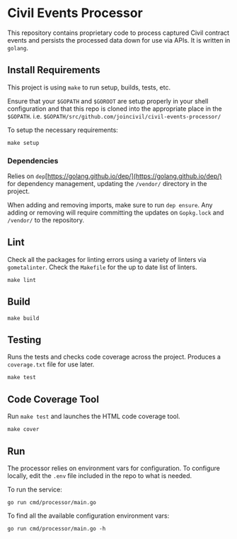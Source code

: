# Civil Events Processor

This repository contains proprietary code to process captured Civil contract events and persists the processed data down for use via APIs. It is written in `golang`.

## Install Requirements

This project is using `make` to run setup, builds, tests, etc.

Ensure that your `$GOPATH` and `$GOROOT` are setup properly in your shell configuration and that this repo is cloned into the appropriate place in the `$GOPATH`. i.e. `$GOPATH/src/github.com/joincivil/civil-events-processor/`

To setup the necessary requirements:

```
make setup
```

### Dependencies

Relies on `dep`[https://golang.github.io/dep/](https://golang.github.io/dep/) for dependency management, updating the `/vendor/` directory in the project.

When adding and removing imports, make sure to run `dep ensure`.  Any adding or removing will require committing the updates on `Gopkg.lock` and `/vendor/` to the repository.


## Lint

Check all the packages for linting errors using a variety of linters via `gometalinter`.  Check the `Makefile` for the up to date list of linters.

```
make lint
```

## Build


```
make build
```

## Testing

Runs the tests and checks code coverage across the project. Produces a `coverage.txt` file for use later.

```
make test
```

## Code Coverage Tool

Run `make test` and launches the HTML code coverage tool.

```
make cover
```

## Run

The processor relies on environment vars for configuration. To configure locally, edit the `.env` file included in the repo to what is needed. 

To run the service:

```
go run cmd/processor/main.go
```

To find all the available configuration environment vars:

```
go run cmd/processor/main.go -h
```


